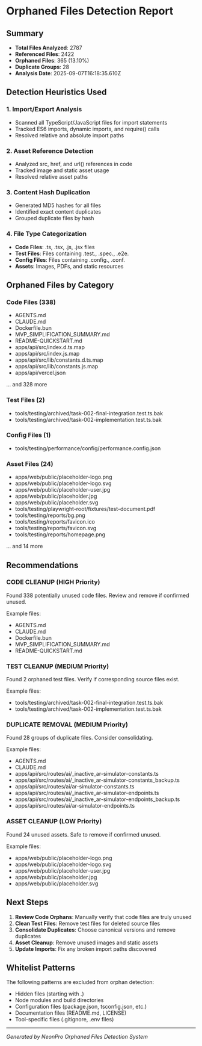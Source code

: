 # Orphaned Files Detection Report

## Summary

- **Total Files Analyzed**: 2787
- **Referenced Files**: 2422
- **Orphaned Files**: 365 (13.10%)
- **Duplicate Groups**: 28
- **Analysis Date**: 2025-09-07T16:18:35.610Z

## Detection Heuristics Used

### 1. Import/Export Analysis

- Scanned all TypeScript/JavaScript files for import statements
- Tracked ES6 imports, dynamic imports, and require() calls
- Resolved relative and absolute import paths

### 2. Asset Reference Detection

- Analyzed src, href, and url() references in code
- Tracked image and static asset usage
- Resolved relative asset paths

### 3. Content Hash Duplication

- Generated MD5 hashes for all files
- Identified exact content duplicates
- Grouped duplicate files by hash

### 4. File Type Categorization

- **Code Files**: .ts, .tsx, .js, .jsx files
- **Test Files**: Files containing .test., .spec., .e2e.
- **Config Files**: Files containing .config., .conf.
- **Assets**: Images, PDFs, and static resources

## Orphaned Files by Category

### Code Files (338)

- AGENTS.md
- CLAUDE.md
- Dockerfile.bun
- MVP_SIMPLIFICATION_SUMMARY.md
- README-QUICKSTART.md
- apps/api/src/index.d.ts.map
- apps/api/src/index.js.map
- apps/api/src/lib/constants.d.ts.map
- apps/api/src/lib/constants.js.map
- apps/api/vercel.json

... and 328 more

### Test Files (2)

- tools/testing/archived/task-002-final-integration.test.ts.bak
- tools/testing/archived/task-002-implementation.test.ts.bak

### Config Files (1)

- tools/testing/performance/config/performance.config.json

### Asset Files (24)

- apps/web/public/placeholder-logo.png
- apps/web/public/placeholder-logo.svg
- apps/web/public/placeholder-user.jpg
- apps/web/public/placeholder.jpg
- apps/web/public/placeholder.svg
- tools/testing/playwright-root/fixtures/test-document.pdf
- tools/testing/reports/bg.png
- tools/testing/reports/favicon.ico
- tools/testing/reports/favicon.svg
- tools/testing/reports/homepage.png

... and 14 more

## Recommendations

### CODE CLEANUP (HIGH Priority)

Found 338 potentially unused code files. Review and remove if confirmed unused.

Example files:

- AGENTS.md
- CLAUDE.md
- Dockerfile.bun
- MVP_SIMPLIFICATION_SUMMARY.md
- README-QUICKSTART.md

### TEST CLEANUP (MEDIUM Priority)

Found 2 orphaned test files. Verify if corresponding source files exist.

Example files:

- tools/testing/archived/task-002-final-integration.test.ts.bak
- tools/testing/archived/task-002-implementation.test.ts.bak

### DUPLICATE REMOVAL (MEDIUM Priority)

Found 28 groups of duplicate files. Consider consolidating.

Example files:

- AGENTS.md
- CLAUDE.md
- apps/api/src/routes/ai/_inactive_ar-simulator-constants.ts
- apps/api/src/routes/ai/_inactive_ar-simulator-constants_backup.ts
- apps/api/src/routes/ai/ar-simulator-constants.ts
- apps/api/src/routes/ai/_inactive_ar-simulator-endpoints.ts
- apps/api/src/routes/ai/_inactive_ar-simulator-endpoints_backup.ts
- apps/api/src/routes/ai/ar-simulator-endpoints.ts

### ASSET CLEANUP (LOW Priority)

Found 24 unused assets. Safe to remove if confirmed unused.

Example files:

- apps/web/public/placeholder-logo.png
- apps/web/public/placeholder-logo.svg
- apps/web/public/placeholder-user.jpg
- apps/web/public/placeholder.jpg
- apps/web/public/placeholder.svg

## Next Steps

1. **Review Code Orphans**: Manually verify that code files are truly unused
2. **Clean Test Files**: Remove test files for deleted source files
3. **Consolidate Duplicates**: Choose canonical versions and remove duplicates
4. **Asset Cleanup**: Remove unused images and static assets
5. **Update Imports**: Fix any broken import paths discovered

## Whitelist Patterns

The following patterns are excluded from orphan detection:

- Hidden files (starting with .)
- Node modules and build directories
- Configuration files (package.json, tsconfig.json, etc.)
- Documentation files (README.md, LICENSE)
- Tool-specific files (.gitignore, .env files)

---

_Generated by NeonPro Orphaned Files Detection System_

